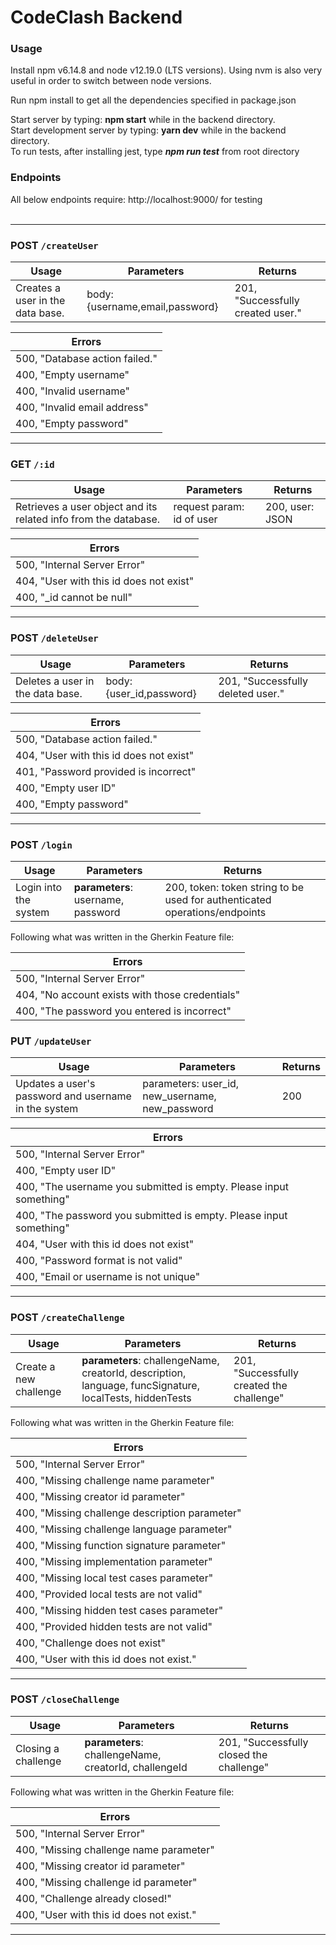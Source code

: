 # CodeClash Backend

### Usage
Install npm v6.14.8 and node v12.19.0 (LTS versions). Using nvm is also very useful in order to switch between node versions.

Run npm install to get all the dependencies specified in package.json

Start server by typing: **npm start** while in the backend directory.
<br>
Start development server by typing: **yarn dev** while in the backend directory.
<br>
To run tests, after installing jest, type ***npm run test*** from root directory

### Endpoints
All below endpoints require: http://localhost:9000/ for testing
<br>
<br>

------------------------------------------------------------
### POST `/createUser`
| Usage  | Parameters | Returns |
| ------------- | ------------- | ------------- |
| Creates a user in the data base.  | body: {username,email,password} | 201, "Successfully created user."

| Errors  |
| ------------- |
| 500, "Database action failed." |
| 400, "Empty username" |
| 400, "Invalid username" |
| 400, "Invalid email address" |
| 400, "Empty password" |

------------------------------------------------------------
### GET `/:id`
| Usage  | Parameters | Returns |
| ------------- | ------------- | ------------- |
| Retrieves a user object and its related info from the database.  | request param: id of user | 200, user: JSON 

| Errors  |
| ------------- |
| 500, "Internal Server Error" |
| 404, "User with this id does not exist" |
| 400, "\_id cannot be null" |

------------------------------------------------------------
### POST `/deleteUser`
| Usage  | Parameters | Returns |
| ------------- | ------------- | ------------- |
| Deletes a user in the data base.  | body: {user_id,password} | 201, "Successfully deleted user."

| Errors  |
| ------------- |
| 500, "Database action failed." |
| 404, "User with this id does not exist" |
| 401, "Password provided is incorrect" |
| 400, "Empty user ID" |
| 400, "Empty password" |

------------------------------------------------------------
### POST `/login`
| Usage  | Parameters | Returns |
| ------------- | ------------- | ------------- |
| Login into the system  | **parameters**: username, password | 200, token: token string to be used for authenticated operations/endpoints 


Following what was written in the Gherkin Feature file:

| Errors  |
| ------------- |
| 500, "Internal Server Error" |
| 404, "No account exists with those credentials" |
| 400, "The password you entered is incorrect" |

### PUT `/updateUser`
| Usage  | Parameters | Returns |
| ------------- | ------------- | ------------- |
| Updates a user's password and username in the system  | parameters: user_id, new_username, new_password | 200

| Errors  |
| ------------- |
| 500, "Internal Server Error" |
| 400, "Empty user ID" |
| 400, "The username you submitted is empty. Please input something" |
| 400, "The password you submitted is empty. Please input something" |
| 404, "User with this id does not exist" |
| 400, "Password format is not valid" |
| 400, "Email or username is not unique" |


------------------------------------------------------------
### POST `/createChallenge`
| Usage  | Parameters | Returns |
| ------------- | ------------- | ------------- |
| Create a new challenge  | **parameters**: challengeName, creatorId, description, language, funcSignature, localTests, hiddenTests | 201, "Successfully created the challenge" 


Following what was written in the Gherkin Feature file:

| Errors  |
| ------------- |
| 500, "Internal Server Error" |
| 400, "Missing challenge name parameter" |
| 400, "Missing creator id parameter" |
| 400, "Missing challenge description parameter" |
| 400, "Missing challenge language parameter" |
| 400, "Missing function signature parameter" |
| 400, "Missing implementation parameter" |
| 400, "Missing local test cases parameter" |
| 400, "Provided local tests are not valid" |
| 400, "Missing hidden test cases parameter" |
| 400, "Provided hidden tests are not valid" |
| 400, "Challenge does not exist" |
| 400, "User with this id does not exist." |


------------------------------------------------------------
### POST `/closeChallenge`
| Usage  | Parameters | Returns |
| ------------- | ------------- | ------------- |
| Closing a challenge  | **parameters**: challengeName, creatorId, challengeId | 201, "Successfully closed the challenge" 


Following what was written in the Gherkin Feature file:

| Errors  |
| ------------- |
| 500, "Internal Server Error" |
| 400, "Missing challenge name parameter" |
| 400, "Missing creator id parameter" |
| 400, "Missing challenge id parameter" |
| 400, "Challenge already closed!" |
| 400, "User with this id does not exist." |


------------------------------------------------------------
